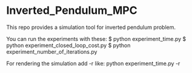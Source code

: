# Inverted_Pendulum_MPC
 This repo provides a simulation tool for inverted pendulum problem. 

You can run the experiments with these:
$ python experiment_time.py
$ python experiment_closed_loop_cost.py
$ python experiment_number_of_iterations.py

For rendering the simulation add -r like:
python experiment_time.py -r